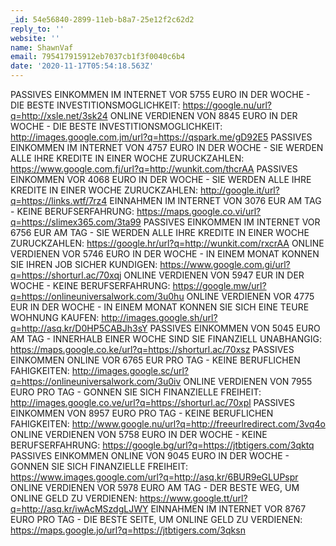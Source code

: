 ```yaml
---
_id: 54e56840-2899-11eb-b8a7-25e12f2c62d2
reply_to: ''
website: ''
name: ShawnVaf
email: 795417915912eb7037cb1f3f0040c6b4
date: '2020-11-17T05:54:18.563Z'
---
```

PASSIVES EINKOMMEN IM INTERNET VOR 5755 EURO IN DER WOCHE - DIE BESTE INVESTITIONSMOGLICHKEIT: https://google.nu/url?q=http://xsle.net/3sk24 
ONLINE VERDIENEN VON 8845 EURO IN DER WOCHE - DIE BESTE INVESTITIONSMOGLICHKEIT: http://images.google.com.jm/url?q=https://qspark.me/gD92E5 
PASSIVES EINKOMMEN IM INTERNET VON 4757 EURO IN DER WOCHE - SIE WERDEN ALLE IHRE KREDITE IN EINER WOCHE ZURUCKZAHLEN: https://www.google.com.fj/url?q=http://wunkit.com/thcrAA 
PASSIVES EINKOMMEN VOR 4068 EURO IN DER WOCHE - SIE WERDEN ALLE IHRE KREDITE IN EINER WOCHE ZURUCKZAHLEN: http://google.it/url?q=https://links.wtf/7rz4 
EINNAHMEN IM INTERNET VON 3076 EUR AM TAG - KEINE BERUFSERFAHRUNG: https://maps.google.co.vi/url?q=https://slimex365.com/3ta99 
PASSIVES EINKOMMEN IM INTERNET VOR 6756 EUR AM TAG - SIE WERDEN ALLE IHRE KREDITE IN EINER WOCHE ZURUCKZAHLEN: https://google.hr/url?q=http://wunkit.com/rxcrAA 
ONLINE VERDIENEN VOR 5746 EURO IN DER WOCHE - IN EINEM MONAT KONNEN SIE IHREN JOB SICHER KUNDIGEN: https://www.google.com.gi/url?q=https://shorturl.ac/70xqj 
ONLINE VERDIENEN VON 5947 EUR IN DER WOCHE - KEINE BERUFSERFAHRUNG: https://google.mw/url?q=https://onlineuniversalwork.com/3u0hu 
ONLINE VERDIENEN VOR 4775 EUR IN DER WOCHE - IN EINEM MONAT KONNEN SIE SICH EINE TEURE WOHNUNG KAUFEN: http://images.google.sh/url?q=http://asq.kr/D0HP5CABJh3sY 
PASSIVES EINKOMMEN VON 5045 EURO AM TAG - INNERHALB EINER WOCHE SIND SIE FINANZIELL UNABHANGIG: https://maps.google.co.ke/url?q=https://shorturl.ac/70xsz 
PASSIVES EINKOMMEN ONLINE VOR 6765 EUR PRO TAG - KEINE BERUFLICHEN FAHIGKEITEN: http://images.google.sc/url?q=https://onlineuniversalwork.com/3u0iv 
ONLINE VERDIENEN VON 7955 EURO PRO TAG - GONNEN SIE SICH FINANZIELLE FREIHEIT: http://images.google.co.ve/url?q=https://shorturl.ac/70xpl 
PASSIVES EINKOMMEN VON 8957 EURO PRO TAG - KEINE BERUFLICHEN FAHIGKEITEN: http://www.google.nu/url?q=http://freeurlredirect.com/3vq4o 
ONLINE VERDIENEN VON 5758 EURO IN DER WOCHE - KEINE BERUFSERFAHRUNG: https://google.bg/url?q=https://jtbtigers.com/3qktq 
PASSIVES EINKOMMEN ONLINE VON 9045 EURO IN DER WOCHE - GONNEN SIE SICH FINANZIELLE FREIHEIT: https://www.images.google.com/url?q=http://asq.kr/6BUR9eGLUPspr 
ONLINE VERDIENEN VOR 5978 EURO AM TAG - DER BESTE WEG, UM ONLINE GELD ZU VERDIENEN: https://www.google.tt/url?q=http://asq.kr/iwAcMSzdgLJWY 
EINNAHMEN IM INTERNET VOR 8767 EURO PRO TAG - DIE BESTE SEITE, UM ONLINE GELD ZU VERDIENEN: https://maps.google.jo/url?q=https://jtbtigers.com/3qksn
